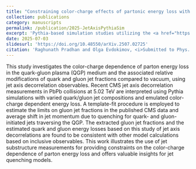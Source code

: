 ```yaml
---
title: "Constraining color-charge effects of partonic energy loss with jet axis-based inclusive jet substructure measurement"
collection: publications
category: manuscripts
permalink: /publication/2025-JetAxisPythiaSim
excerpt: 'Pythia-based simulation studies utilizing the <a href="https://doi.org/10.1007/JHEP06(2025)120">CMS jet axis decorrelation measurement</a>, in which the gluon-initiated jet fraction is extracted through a template-fit procedure.'
date: 2025-07-03
slidesurl: 'https://doi.org/10.48550/arXiv.2507.02725'
citation: 'Raghunath Pradhan and Olga Evdokimov, <i>Submitted to Phys. Rev. C.</i>'
---
```

This study investigates the color-charge dependence of parton energy loss in the quark-gluon plasma (QGP) medium and the associated relative modifications of quark and gluon jet fractions compared to vacuum, using jet axis decorrelation observables. Recent CMS jet axis decorrelation measurements in PbPb collisions at 5.02 TeV are interpreted using Pythia simulations with varied quark/gluon jet compositions and emulated color-charge dependent energy loss. A template-fit procedure is employed to estimate the limits on gluon jet fractions in the published CMS data and average shift in jet momentum due to quenching for quark- and gluon-initiated jets traversing the QGP. The extracted gluon jet fractions and the estimated quark and gluon energy losses based on this study of jet axis decorrelations are found to be consistent with other model calculations based on inclusive observables. This work illustrates the use of jet substructure measurements for providing constraints on the color-charge dependence of parton energy loss and offers valuable insights for jet quenching models.